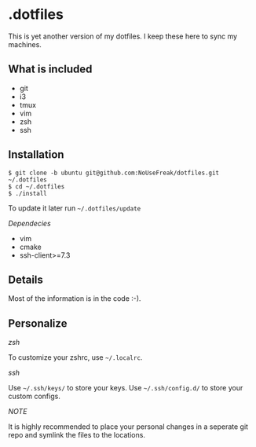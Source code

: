 # .dotfiles

This is yet another version of my dotfiles. I keep these here to sync my machines. 

## What is included

 - git
 - i3
 - tmux
 - vim
 - zsh
 - ssh

## Installation

```
$ git clone -b ubuntu git@github.com:NoUseFreak/dotfiles.git ~/.dotfiles
$ cd ~/.dotfiles
$ ./install
```

To update it later run `~/.dotfiles/update`

*Dependecies*

 - vim
 - cmake
 - ssh-client>=7.3

## Details

Most of the information is in the code :-).

## Personalize

*zsh*

To customize your zshrc, use `~/.localrc`.

*ssh*

Use `~/.ssh/keys/` to store your keys.
Use `~/.ssh/config.d/` to store your custom configs.

*NOTE*

It is highly recommended to place your personal changes in a seperate git repo and symlink the files to the locations.

